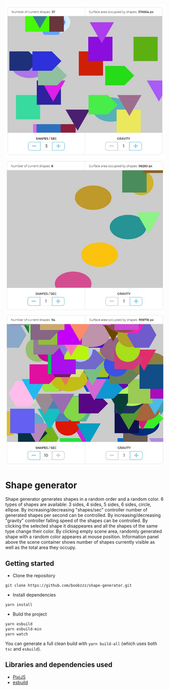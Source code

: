 ![shape-generator](./screenshot.jpg)
![shape-generator](./screenshot-2.jpg)
![shape-generator](./screenshot-3.jpg)

# Shape generator

Shape generator generates shapes in a random order and a random color. 6 types of shapes are available: 3 sides, 4 sides, 5 sides, 6 sides, circle, ellipse. By increasing/decreasing "shapes/sec" controller number of generated shapes per second can be controlled. By increasing/decreasing "gravity" controller falling speed of the shapes can be controlled. By clicking the selected shape it disappeares and all the shapes of the same type change their color. By clicking empty scene area, randomly generated shape with a random color appeares at mouse position. Information panel above the scene container shows number of shapes currently visible as well as the total area they occupy.

## Getting started

- Clone the repository
```
git clone https://github.com/boobzzz/shape-generator.git
``` 
- Install dependencies
```
yarn install
```
- Build the project
```
yarn esbuild
yarn esbuild-min
yarn watch
```
You can generate a full clean build with `yarn build-all` (which uses both `tsc` and `esbuild`).

## Libraries and dependencies used

- [PixiJS](https://pixijs.com/)
- [esbuild](https://esbuild.github.io/)